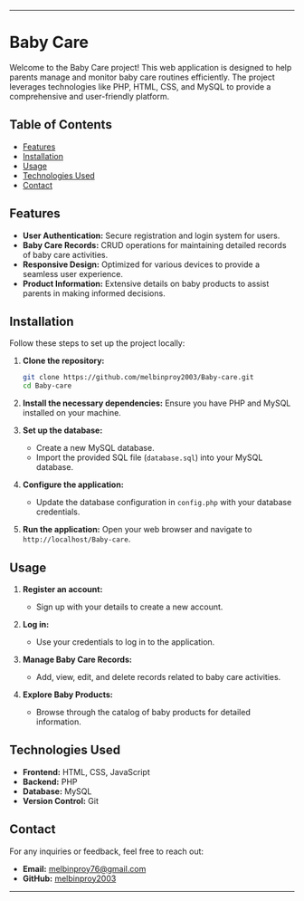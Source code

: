 
---

# Baby Care

Welcome to the Baby Care project! This web application is designed to help parents manage and monitor baby care routines efficiently. The project leverages technologies like PHP, HTML, CSS, and MySQL to provide a comprehensive and user-friendly platform.

## Table of Contents

- [Features](#features)
- [Installation](#installation)
- [Usage](#usage)
- [Technologies Used](#technologies-used)
- [Contact](#contact)

## Features

- **User Authentication:** Secure registration and login system for users.
- **Baby Care Records:** CRUD operations for maintaining detailed records of baby care activities.
- **Responsive Design:** Optimized for various devices to provide a seamless user experience.
- **Product Information:** Extensive details on baby products to assist parents in making informed decisions.

## Installation

Follow these steps to set up the project locally:

1. **Clone the repository:**
    ```bash
    git clone https://github.com/melbinproy2003/Baby-care.git
    cd Baby-care
    ```

2. **Install the necessary dependencies:**
    Ensure you have PHP and MySQL installed on your machine.

3. **Set up the database:**
    - Create a new MySQL database.
    - Import the provided SQL file (`database.sql`) into your MySQL database.

4. **Configure the application:**
    - Update the database configuration in `config.php` with your database credentials.

5. **Run the application:**
    Open your web browser and navigate to `http://localhost/Baby-care`.

## Usage

1. **Register an account:**
    - Sign up with your details to create a new account.

2. **Log in:**
    - Use your credentials to log in to the application.

3. **Manage Baby Care Records:**
    - Add, view, edit, and delete records related to baby care activities.

4. **Explore Baby Products:**
    - Browse through the catalog of baby products for detailed information.

## Technologies Used

- **Frontend:** HTML, CSS, JavaScript
- **Backend:** PHP
- **Database:** MySQL
- **Version Control:** Git

## Contact

For any inquiries or feedback, feel free to reach out:

- **Email:** melbinproy76@gmail.com
- **GitHub:** [melbinproy2003](https://github.com/melbinproy2003)

---
